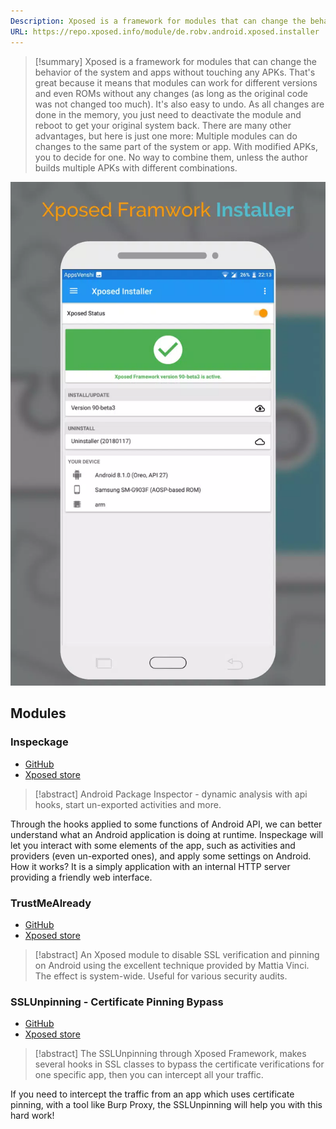 ```yaml
---
Description: Xposed is a framework for modules that can change the behavior of the system and apps without touching any APKs. That's great because it means that modules can work for different versions and even ROMs without any changes (as long as the original code was not changed too much).
URL: https://repo.xposed.info/module/de.robv.android.xposed.installer
---
```


>[!summary]
>Xposed is a framework for modules that can change the behavior of the system and apps without touching any APKs. That's great because it means that modules can work for different versions and even ROMs without any changes (as long as the original code was not changed too much). It's also easy to undo. As all changes are done in the memory, you just need to deactivate the module and reboot to get your original system back. There are many other advantages, but here is just one more: Multiple modules can do changes to the same part of the system or app. With modified APKs, you to decide for one. No way to combine them, unless the author builds multiple APKs with different combinations.

![|500](../../zzz_res/attachments/xposed.png)

## Modules

### Inspeckage

- [GitHub](https://github.com/ac-pm/Inspeckage)
- [Xposed store](https://repo.xposed.info/module/mobi.acpm.inspeckage)
 
>[!abstract]
>Android Package Inspector - dynamic analysis with api hooks, start un-exported activities and more.

Through the hooks applied to some functions of Android API, we can better understand what an Android application is doing at runtime. Inspeckage will let you interact with some elements of the app, such as activities and providers (even un-exported ones), and apply some settings on Android. How it works? It is a simply application with an internal HTTP server providing a friendly web interface.


### TrustMeAlready

- [GitHub](https://github.com/ViRb3/TrustMeAlready)
- [Xposed store](https://repo.xposed.info/module/com.virb3.trustmealready)

>[!abstract]
>An Xposed module to disable SSL verification and pinning on Android using the excellent technique provided by Mattia Vinci. The effect is system-wide. Useful for various security audits.


### SSLUnpinning - Certificate Pinning Bypass

- [GitHub](https://github.com/ac-pm/SSLUnpinning_Xposed)
- [Xposed store](https://repo.xposed.info/module/mobi.acpm.sslunpinning)

>[!abstract]
>The SSLUnpinning through Xposed Framework, makes several hooks in SSL classes to bypass the certificate verifications for one specific app, then you can intercept all your traffic.

If you need to intercept the traffic from an app which uses certificate pinning, with a tool like Burp Proxy, the SSLUnpinning will help you with this hard work!
